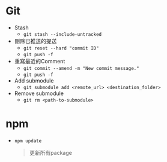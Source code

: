 # Git

- Stash
  - `git stash --include-untracked`
- 刪除已推送的提送
  - `git reset --hard "commit ID"`
  - `git push -f`
- 重寫最近的Comment
  - `git commit --amend -m "New commit message."`
  - `git push -f`
- Add submodule
  - `git submodule add <remote_url> <destination_folder>`
- Remove submodule
  - `git rm <path-to-submodule>`

# npm

- `npm update`
  > 更新所有package

